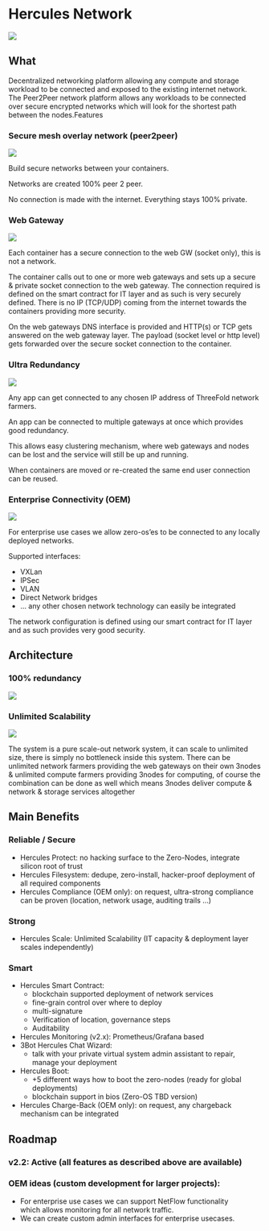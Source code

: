 # Hercules Network

![](./img/hercules2.png)

## What

Decentralized networking platform allowing any compute and storage workload to be connected and exposed to the existing internet network. The Peer2Peer network platform allows any workloads to be connected over secure encrypted networks which will look for the shortest path between the nodes.Features


### Secure mesh overlay network (peer2peer)

![](./img/image2.png)


Build secure networks between your containers.

Networks are created 100% peer 2 peer. 

No connection is made with the internet. Everything stays 100% private.


### Web Gateway

![](./img/image3.png)


Each container has a secure connection to the web GW (socket only), this is not a network.

The container calls out to one or more web gateways and sets up a secure & private socket connection to the web gateway. The connection required is defined on the smart contract for IT layer and as such is very securely defined. There is no IP (TCP/UDP) coming from the internet towards the containers providing more security. 

On the web gateways DNS interface is provided and HTTP(s) or TCP gets answered on the web gateway layer. The payload (socket level or http level) gets forwarded over the secure socket connection to the container.


### Ultra Redundancy

![](./img/image4.png)


Any app can get connected to any chosen IP address of ThreeFold network farmers.

An app can be connected to multiple gateways at once which provides good redundancy.

This allows easy clustering mechanism, where web gateways and nodes can be lost and the service will still be up and running.

When containers are moved or re-created the same end user connection can be reused.


### Enterprise Connectivity (OEM)

![](./img/image5.png)


For enterprise use cases we allow zero-os’es to be connected to any locally deployed networks.


Supported interfaces:

*   VXLan
*   IPSec
*   VLAN
*   Direct Network bridges
*   … any other chosen network technology can easily be integrated

The network configuration is defined using our smart contract for IT layer and as such provides very good security.


## Architecture


### 100% redundancy

![](./img/image6.png)


### Unlimited Scalability


![](hercules_scale_wg.png)


The system is a pure scale-out network system, it can scale to unlimited size, there is simply no bottleneck inside this system. There can be unlimited network farmers providing the web gateways on their own 3nodes & unlimited compute farmers providing 3nodes for computing, of course the combination can be done as well which means 3nodes deliver compute & network & storage services altogether


## Main Benefits

### Reliable / Secure

*   Hercules Protect: no hacking surface to the Zero-Nodes, integrate silicon root of trust
*   Hercules Filesystem: dedupe, zero-install, hacker-proof deployment of all required components
*   Hercules Compliance (OEM only): on request, ultra-strong compliance can be proven (location, network usage, auditing trails …)

### Strong

*   Hercules Scale: Unlimited Scalability (IT capacity & deployment layer scales independently)

### Smart

*   Hercules Smart Contract: 
    *   blockchain supported deployment of network services
    *   fine-grain control over where to deploy
    *   multi-signature 
    *   Verification of location, governance steps 
    *   Auditability
*   Hercules Monitoring (v2.x): Prometheus/Grafana based
*   3Bot Hercules Chat Wizard: 
    *   talk with your private virtual system admin assistant to repair, manage your deployment
*   Hercules Boot: 
    *   +5 different ways how to boot the zero-nodes (ready for global deployments)
    *   blockchain support in bios (Zero-OS TBD version)
*   Hercules Charge-Back (OEM only): on request, any chargeback mechanism can be integrated


## Roadmap


### v2.2: Active (all features as described above are available)


### OEM ideas (custom development for larger projects):

*   For enterprise use cases we can support NetFlow functionality  \
which allows monitoring for all network traffic. 
*   We can create custom admin interfaces for enterprise usecases.